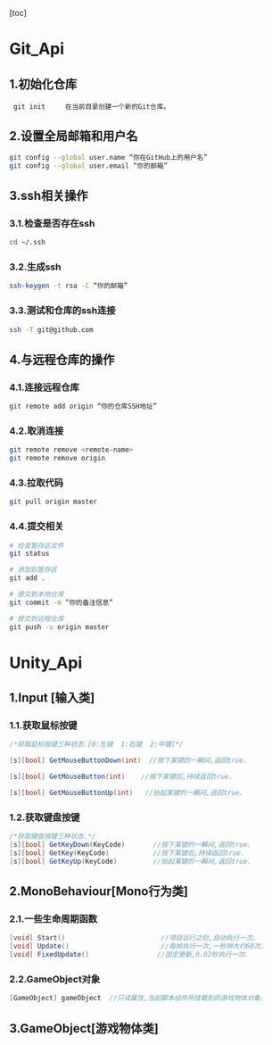 [toc]

# Git_Api

## 1.初始化仓库

```
 git init     在当前目录创建一个新的Git仓库。 
```

## 2.设置全局邮箱和用户名

```bash
git config --global user.name “你在GitHub上的用户名”
git config --global user.email “你的邮箱”
```

## 3.ssh相关操作

### 3.1.检查是否存在ssh

```bash
cd ~/.ssh
```

### 3.2.生成ssh

```bash
ssh-keygen -t rsa -C “你的邮箱”
```

### 3.3.测试和仓库的ssh连接

```bash
ssh -T git@github.com
```

## 4.与远程仓库的操作

### 4.1.连接远程仓库

```bash
git remote add origin “你的仓库SSH地址”
```

### 4.2.取消连接

```bash
git remote remove <remote-name>
git remote remove origin
```

### 4.3.拉取代码

```bash
git pull origin master
```

### 4.4.提交相关

```bash
# 检查暂存区文件
git status

# 添加到暂存区
git add .

# 提交到本地仓库 
git commit -m “你的备注信息”

# 提交到远程仓库
git push -u origin master
```



# Unity_Api

## 1.Input [输入类]

### 1.1.获取鼠标按键

```c#
/*获取鼠标按键三种状态.[0:左键  1:右键  2:中键]*/

[s][bool] GetMouseButtonDown(int)  //按下某键的一瞬间,返回true.

[s][bool] GetMouseButton(int)    //按下某键后,持续返回true.

[s][bool] GetMouseButtonUp(int)   //抬起某键的一瞬间,返回true.
```



### 1.2.获取键盘按键

```c#
/*获取键盘按键三种状态.*/
[s][bool] GetKeyDown(KeyCode)       //按下某键的一瞬间,返回true.
[s][bool] GetKey(KeyCode)           //按下某键后,持续返回true.
[s][bool] GetKeyUp(KeyCode)         //抬起某键的一瞬间,返回true.
```

## 2.MonoBehaviour[Mono行为类]

### 2.1.一些生命周期函数

```c#
[void] Start()                        //项目运行之后,自动执行一次.
[void] Update()                       //每帧执行一次,一秒钟大约60次.
[void] FixedUpdate()                 //固定更新,0.02秒执行一次.
```

### 2.2.GameObject对象

```c#
[GameObject] gameObject  //只读属性,当前脚本组件所挂载到的游戏物体对象.
```

## 3.GameObject[游戏物体类]


